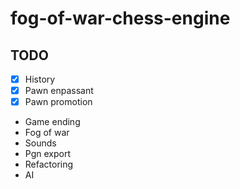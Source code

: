 # fog-of-war-chess-engine
## TODO
- [X] History
- [X] Pawn enpassant
- [X] Pawn promotion
- Game ending
- Fog of war
- Sounds
- Pgn export
- Refactoring
- AI

